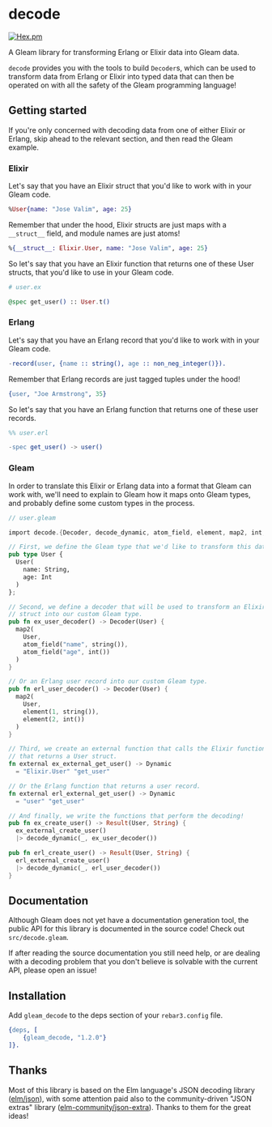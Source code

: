# decode
[![Hex.pm](https://img.shields.io/hexpm/v/gleam_decode)](https://hex.pm/packages/gleam_decode)

A Gleam library for transforming Erlang or Elixir data into Gleam data.

`decode` provides you with the tools to build `Decoder`s, which can be used to
transform data from Erlang or Elixir into typed data that can then be operated
on with all the safety of the Gleam programming language!

## Getting started

If you're only concerned with decoding data from one of either Elixir or Erlang,
skip ahead to the relevant section, and then read the Gleam example.

### Elixir

Let's say that you have an Elixir struct that you'd like to work with in your
Gleam code.

```elixir
%User{name: "Jose Valim", age: 25}
```

Remember that under the hood, Elixir structs are just maps with a `__struct__`
field, and module names are just atoms!

```elixir
%{__struct__: Elixir.User, name: "Jose Valim", age: 25}
```

So let's say that you have an Elixir function that returns one of these User
structs, that you'd like to use in your Gleam code.

```elixir
# user.ex

@spec get_user() :: User.t()
```

### Erlang

Let's say that you have an Erlang record that you'd like to work with in your
Gleam code.

```erlang
-record(user, {name :: string(), age :: non_neg_integer()}).
```

Remember that Erlang records are just tagged tuples under the hood!

```erlang
{user, "Joe Armstrong", 35}
```

So let's say that you have an Erlang function that returns one of these user
records.

```erlang
%% user.erl

-spec get_user() -> user()
```

### Gleam

In order to translate this Elixir or Erlang data into a format that Gleam can
work with, we'll need to explain to Gleam how it maps onto Gleam types, and
probably define some custom types in the process.

```rust
// user.gleam

import decode.{Decoder, decode_dynamic, atom_field, element, map2, int, string}

// First, we define the Gleam type that we'd like to transform this data into.
pub type User {
  User(
    name: String,
    age: Int
  )
};

// Second, we define a decoder that will be used to transform an Elixir User
// struct into our custom Gleam type.
pub fn ex_user_decoder() -> Decoder(User) {
  map2(
    User,
    atom_field("name", string()),
    atom_field("age", int())
  )
}

// Or an Erlang user record into our custom Gleam type.
pub fn erl_user_decoder() -> Decoder(User) {
  map2(
    User,
    element(1, string()),
    element(2, int())
  )
}

// Third, we create an external function that calls the Elixir function
// that returns a User struct.
fn external ex_external_get_user() -> Dynamic
  = "Elixir.User" "get_user"

// Or the Erlang function that returns a user record.
fn external erl_external_get_user() -> Dynamic
  = "user" "get_user"

// And finally, we write the functions that perform the decoding!
pub fn ex_create_user() -> Result(User, String) {
  ex_external_create_user()
  |> decode_dynamic(_, ex_user_decoder())

pub fn erl_create_user() -> Result(User, String) {
  erl_external_create_user()
  |> decode_dynamic(_, erl_user_decoder())
}
```


## Documentation

Although Gleam does not yet have a documentation generation tool, the public API
for this library is documented in the source code! Check out `src/decode.gleam`.

If after reading the source documentation you still need help, or are dealing
with a decoding problem that you don't believe is solvable with the current API,
please open an issue!


## Installation

Add `gleam_decode` to the deps section of your `rebar3.config` file.

```erlang
{deps, [
    {gleam_decode, "1.2.0"}
]}.
```


## Thanks

Most of this library is based on the Elm language's JSON decoding library
([elm/json][1]), with some attention paid also to the community-driven "JSON
extras" library ([elm-community/json-extra][2]). Thanks to them for the great
ideas!

[1]: https://github.com/elm/json/tree/master
[2]: https://github.com/elm-community/json-extra/tree/master

